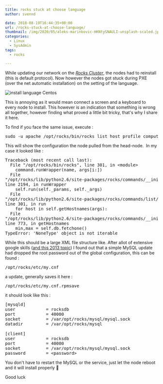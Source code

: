 ```yaml
---
title: rocks stuck at choose language
author: svennd

date: 2018-08-19T16:44:35+00:00
url: /rocks-stuck-at-choose-language/
thumbnail: /img/2020/05/aleks-marinkovic-HKNtySNAULI-unsplash-scaled.jpg
categories:
  - Linux
  - SysAdmin
tags:
  - rocks

---
```

While updating our network on the [_Rocks Cluster_][1], the nodes had to reinstall (this is default protocol). Now however the nodes got stuck during PXE (over the net automatic installation) on the setting of the language.

![install language Centos](/img/2018/08/centos_6_install_language.png)

This is annoying as it would mean connect a screen and a keyboard to every node to install. This however is an indication that something is wrong all together, however finding what proved a little bit tricky, that's why I share it here.

To find if you face the same issue, execute :

<pre>sudo -u apache /opt/rocks/bin/rocks list host profile compute-0-0</pre>

This will show the configuration the node pulled from the head-node.  In my case it looked like :

<pre>Traceback (most recent call last):
  File "/opt/rocks/bin/rocks", line 301, in &lt;module&gt;
    command.runWrapper(name, args[i:])
  File
"/opt/rocks/lib/python2.6/site-packages/rocks/commands/__init__.py",
line 2194, in runWrapper
    self.run(self._params, self._args)
  File
"/opt/rocks/lib/python2.6/site-packages/rocks/commands/list/host/profile/__init__.py",
line 301, in run
    for host in self.getHostnames(args):
  File
"/opt/rocks/lib/python2.6/site-packages/rocks/commands/__init__.py",
line 773, in getHostnames
    min,max = self.db.fetchone()
TypeError: 'NoneType' object is not iterable</pre>

While this should be a large XML file structure like. After allot of extensive google skills ([and this 2013 topic][2]) I found out that a simple MySQL update had dropped the root password out of the global configuration, this can be found :

<pre>/opt/rocks/etc/my.cnf</pre>

a update, generally saves it here :

<pre>/opt/rocks/etc/my.cnf.rpmsave</pre>

it should look like this :

<pre>[mysqld]
user            = rocksdb
port            = 40000
socket          = /var/opt/rocks/mysql/mysql.sock
datadir         = /var/opt/rocks/mysql

[client]
user            = rocksdb
port            = 40000
socket          = /var/opt/rocks/mysql/mysql.sock
password        = &lt;password&gt;
</pre>

You don't have to restart the MySQL or the service, just let the node reboot and it will install properly 🙂

Good luck

 [1]: http://www.rocksclusters.org
 [2]: https://lists.sdsc.edu/pipermail/npaci-rocks-discussion/2013-June/062910.html
